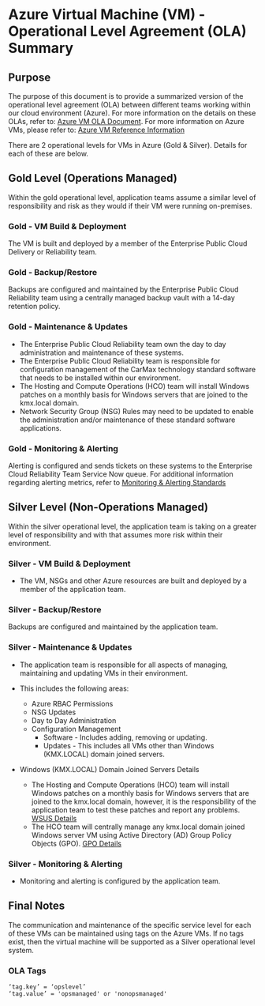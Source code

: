 # Azure Virtual Machine (VM) - Operational Level Agreement (OLA) Summary

## Purpose

The purpose of this document is to provide a summarized version of the operational level agreement (OLA) between different teams working within our cloud environment (Azure). For more information on the details on these OLAs, refer to: [Azure VM OLA Document](/AzureVMs/azvmola.md). For more information on Azure VMs, please refer to: [Azure VM Reference Information](/AzureVMs/azvmreferenceinfo.md)

There are 2 operational levels for VMs in Azure (Gold & Silver). Details for each of these are below.

## Gold Level (Operations Managed)

Within the gold operational level, application teams assume a similar level of responsibility and risk as they would if their VM were running on-premises.

### Gold - VM Build & Deployment

The VM is built and deployed by a member of the Enterprise Public Cloud Delivery or Reliability team.

### Gold - Backup/Restore

Backups are configured and maintained by the Enterprise Public Cloud Reliability team using a centrally managed backup vault with a 14-day retention policy.

### Gold - Maintenance & Updates

- The Enterprise Public Cloud Reliability team own the day to day administration and maintenance of these systems.
- The Enterprise Public Cloud Reliability team is responsible for configuration management of the CarMax technology standard software that needs to be installed within our environment.
- The Hosting and Compute Operations (HCO) team will install Windows patches on a monthly basis for Windows servers that are joined to the kmx.local domain.
- Network Security Group (NSG) Rules may need to be updated to enable the administration and/or maintenance of these standard software applications.

### Gold - Monitoring & Alerting

Alerting is configured and sends tickets on these systems to the Enterprise Cloud Reliability Team Service Now queue.
For additional information regarding alerting metrics, refer to [Monitoring & Alerting Standards](/AzureVMs/azmonitoringstandards.md)

## Silver Level (Non-Operations Managed)

Within the silver operational level, the application team is taking on a greater level of responsibility and with that assumes more risk within their environment.

### Silver - VM Build & Deployment

- The VM, NSGs and other Azure resources are built and deployed by a member of the application team.

### Silver - Backup/Restore

Backups are configured and maintained by the application team.

### Silver - Maintenance & Updates

- The application team is responsible for all aspects of managing, maintaining and updating VMs in their environment.

- This includes the following areas:

  - Azure RBAC Permissions
  - NSG Updates
  - Day to Day Administration
  - Configuration Management
    - Software - Includes adding, removing or updating.
    - Updates - This includes all VMs other than Windows (KMX.LOCAL) domain joined servers.

- Windows (KMX.LOCAL) Domain Joined Servers Details
  - The Hosting and Compute Operations (HCO) team will install Windows patches on a monthly basis for Windows servers that are joined to the kmx.local domain, however, it is the responsibility of the application team to test these patches and report any problems. [WSUS Details](/AzureVMs/azvmwsus.md)
  - The HCO team will centrally manage any kmx.local domain joined Windows server VM using Active Directory (AD) Group Policy Objects (GPO). [GPO Details](/AzureVMs/azvmgrouppolicy.md)

### Silver - Monitoring & Alerting

- Monitoring and alerting is configured by the application team.

## Final Notes

The communication and maintenance of the specific service level for each of these VMs can be maintained using tags on the Azure VMs. If no tags exist, then the virtual machine will be supported as a Silver operational level system.

### OLA Tags

    ‘tag.key’ = ‘opslevel’
    ‘tag.value’ = 'opsmanaged' or 'nonopsmanaged'
